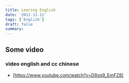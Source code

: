 ```yaml
---
title: Learing English
date: '2011-11-11'
tags: ['English']
draft: false
summary: 
---
```


## Some video
### video english and cc chinese
-  [https://www.youtube.com/watch?v=D9zq9_EmFZ8]